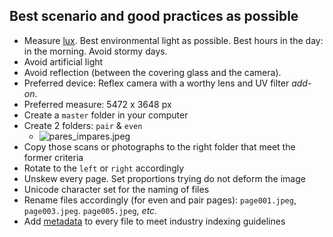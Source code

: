 ## Best scenario and good practices as possible

* Measure [lux](https://itunes.apple.com/es/app/light-meter-lux-measurement-tool/id642285909?mt=8). Best environmental light as possible. Best hours in the day: in the morning. Avoid stormy days.
* Avoid artificial light
* Avoid reflection (between the covering glass and the camera).
* Preferred device: Reflex camera with a worthy lens and UV filter _add-on_.
* Preferred measure: 5472 x 3648 px
* Create a `master` folder in your computer
* Create 2 folders: `pair` & `even`
  - ![pares_impares.jpeg](https://bitbucket.org/repo/5qA7gpA/images/475937124-pares_impares.jpeg)
* Copy those scans or photographs to the right folder that meet the former criteria
* Rotate to the `left` or `right` accordingly
* Unskew every page. Set proportions trying do not deform the image
* Unicode character set for the naming of files
* Rename files accordingly (for even and pair pages): `page001.jpeg`, `page003.jpeg`. `page005.jpeg`, _etc_.
* Add [metadata](https://bitbucket.org/imhicihu/digitalizacion-worflow/src/1d35713855c1381f99508c0e209ef41e0af437b0/Metadata.md?at=master&fileviewer=file-view-default) to every file to meet industry indexing guidelines